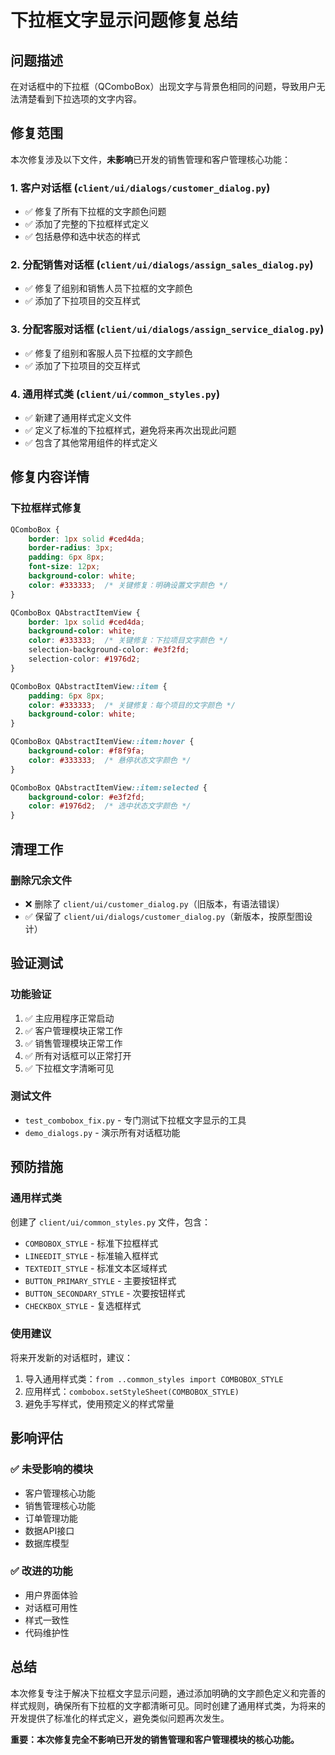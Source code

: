 # 下拉框文字显示问题修复总结

## 问题描述
在对话框中的下拉框（QComboBox）出现文字与背景色相同的问题，导致用户无法清楚看到下拉选项的文字内容。

## 修复范围
本次修复涉及以下文件，**未影响**已开发的销售管理和客户管理核心功能：

### 1. 客户对话框 (`client/ui/dialogs/customer_dialog.py`)
- ✅ 修复了所有下拉框的文字颜色问题
- ✅ 添加了完整的下拉框样式定义
- ✅ 包括悬停和选中状态的样式

### 2. 分配销售对话框 (`client/ui/dialogs/assign_sales_dialog.py`)
- ✅ 修复了组别和销售人员下拉框的文字颜色
- ✅ 添加了下拉项目的交互样式

### 3. 分配客服对话框 (`client/ui/dialogs/assign_service_dialog.py`)
- ✅ 修复了组别和客服人员下拉框的文字颜色
- ✅ 添加了下拉项目的交互样式

### 4. 通用样式类 (`client/ui/common_styles.py`)
- ✅ 新建了通用样式定义文件
- ✅ 定义了标准的下拉框样式，避免将来再次出现此问题
- ✅ 包含了其他常用组件的样式定义

## 修复内容详情

### 下拉框样式修复
```css
QComboBox {
    border: 1px solid #ced4da;
    border-radius: 3px;
    padding: 6px 8px;
    font-size: 12px;
    background-color: white;
    color: #333333;  /* 关键修复：明确设置文字颜色 */
}

QComboBox QAbstractItemView {
    border: 1px solid #ced4da;
    background-color: white;
    color: #333333;  /* 关键修复：下拉项目文字颜色 */
    selection-background-color: #e3f2fd;
    selection-color: #1976d2;
}

QComboBox QAbstractItemView::item {
    padding: 6px 8px;
    color: #333333;  /* 关键修复：每个项目的文字颜色 */
    background-color: white;
}

QComboBox QAbstractItemView::item:hover {
    background-color: #f8f9fa;
    color: #333333;  /* 悬停状态文字颜色 */
}

QComboBox QAbstractItemView::item:selected {
    background-color: #e3f2fd;
    color: #1976d2;  /* 选中状态文字颜色 */
}
```

## 清理工作

### 删除冗余文件
- ❌ 删除了 `client/ui/customer_dialog.py`（旧版本，有语法错误）
- ✅ 保留了 `client/ui/dialogs/customer_dialog.py`（新版本，按原型图设计）

## 验证测试

### 功能验证
1. ✅ 主应用程序正常启动
2. ✅ 客户管理模块正常工作
3. ✅ 销售管理模块正常工作
4. ✅ 所有对话框可以正常打开
5. ✅ 下拉框文字清晰可见

### 测试文件
- `test_combobox_fix.py` - 专门测试下拉框文字显示的工具
- `demo_dialogs.py` - 演示所有对话框功能

## 预防措施

### 通用样式类
创建了 `client/ui/common_styles.py` 文件，包含：
- `COMBOBOX_STYLE` - 标准下拉框样式
- `LINEEDIT_STYLE` - 标准输入框样式
- `TEXTEDIT_STYLE` - 标准文本区域样式
- `BUTTON_PRIMARY_STYLE` - 主要按钮样式
- `BUTTON_SECONDARY_STYLE` - 次要按钮样式
- `CHECKBOX_STYLE` - 复选框样式

### 使用建议
将来开发新的对话框时，建议：
1. 导入通用样式类：`from ..common_styles import COMBOBOX_STYLE`
2. 应用样式：`combobox.setStyleSheet(COMBOBOX_STYLE)`
3. 避免手写样式，使用预定义的样式常量

## 影响评估

### ✅ 未受影响的模块
- 客户管理核心功能
- 销售管理核心功能
- 订单管理功能
- 数据API接口
- 数据库模型

### ✅ 改进的功能
- 用户界面体验
- 对话框可用性
- 样式一致性
- 代码维护性

## 总结
本次修复专注于解决下拉框文字显示问题，通过添加明确的文字颜色定义和完善的样式规则，确保所有下拉框的文字都清晰可见。同时创建了通用样式类，为将来的开发提供了标准化的样式定义，避免类似问题再次发生。

**重要：本次修复完全不影响已开发的销售管理和客户管理模块的核心功能。**
